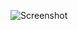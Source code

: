 ![Screenshot](https://raw.githubusercontent.com/Cryakl/Ultimate-RAT-Collection/refs/heads/main/Infector/Infector%202.0/Screenshot.png)
